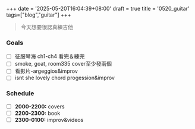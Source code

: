 +++
date = '2025-05-20T16:04:39+08:00'
draft = true
title = '0520_guitar'
tags=["blog","guitar"]
+++

> 今天想要很認真練吉他

### Goals
- [ ] 征服琴海 ch1-ch4 看完＆練完
- [ ] smoke, goat, room335 cover至少發兩個
- [ ] 看影片-argeggios&improv
- [ ] isnt she lovely chord progession&improv

### Schedule
- [ ] **2000-2200:** covers
- [ ] **2200-2300:** book
- [ ] **2300-0100:** improv&videos
